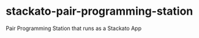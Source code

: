 stackato-pair-programming-station
=================================

Pair Programming Station that runs as a Stackato App